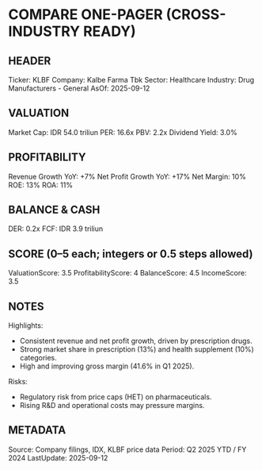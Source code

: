 # COMPARE ONE-PAGER (CROSS-INDUSTRY READY)

## HEADER
Ticker: KLBF
Company: Kalbe Farma Tbk
Sector: Healthcare
Industry: Drug Manufacturers - General
AsOf: 2025-09-12

## VALUATION
Market Cap: IDR 54.0 triliun
PER: 16.6x
PBV: 2.2x
Dividend Yield: 3.0%

## PROFITABILITY
Revenue Growth YoY: +7%
Net Profit Growth YoY: +17%
Net Margin: 10%
ROE: 13%
ROA: 11%

## BALANCE & CASH
DER: 0.2x
FCF: IDR 3.9 triliun

## SCORE (0–5 each; integers or 0.5 steps allowed)
ValuationScore: 3.5
ProfitabilityScore: 4
BalanceScore: 4.5
IncomeScore: 3.5

## NOTES
Highlights:
- Consistent revenue and net profit growth, driven by prescription drugs.
- Strong market share in prescription (13%) and health supplement (10%) categories.
- High and improving gross margin (41.6% in Q1 2025).

Risks:
- Regulatory risk from price caps (HET) on pharmaceuticals.
- Rising R&D and operational costs may pressure margins.

## METADATA
Source: Company filings, IDX, KLBF price data
Period: Q2 2025 YTD / FY 2024
LastUpdate: 2025-09-12